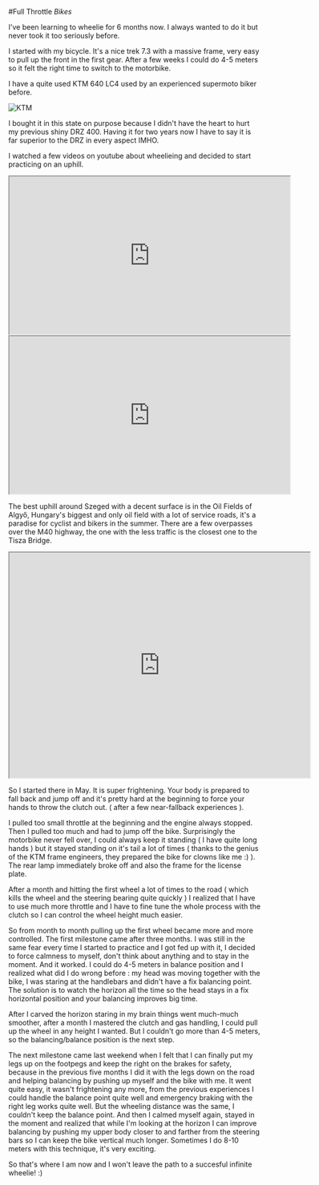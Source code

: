 #Full Throttle
_Bikes_

I've been learning to wheelie for 6 months now. I always wanted to do it but never took it too seriously before.

I started with my bicycle. It's a nice trek 7.3 with a massive frame, very easy to pull up the front in the first gear. After a few weeks I could do 4-5 meters so it felt the right time to switch to the motorbike.

I have a quite used KTM 640 LC4 used by an experienced supermoto biker before.

![KTM](/images/20161004_full_throttle_0.jpg)

I bought it in this state on purpose because I didn't have the heart to hurt my previous shiny DRZ 400. Having it for two years now I have to say it is far superior to the DRZ in every aspect IMHO.

I watched a few videos on youtube about wheelieing and decided to start practicing on an uphill.

<p align="center">
<iframe width="560" height="315" src="https://www.youtube.com/embed/i3ob0kEKk-4" allow="fullscreen"></iframe>

<iframe width="560" height="315" src="https://www.youtube.com/embed/aGBIt0GByfY" allow="fullscreen"></iframe>
</p>

The best uphill around Szeged with a decent surface is in the Oil Fields of Algyő, Hungary's biggest and only oil field with a lot of service roads, it's a paradise for cyclist and bikers in the summer. There are a few overpasses over the M40 highway, the one with the less traffic is the closest one to the Tisza Bridge.

<p align="center">
<iframe align="center" src="https://www.google.com/maps/embed?pb=!1m18!1m12!1m3!1d2929.1443974017398!2d20.226096115700305!3d46.29311727911938!2m3!1f0!2f0!3f0!3m2!1i1024!2i768!4f13.1!3m3!1m2!1s0x474462577474150f%3A0x47c379b926816cde!2sSzeged%2C+M43%2C+6753!5e1!3m2!1shu!2shu!4v1475586470021" width="600" height="450" allow="fullscreen"></iframe>
</p>

So I started there in May. It is super frightening. Your body is prepared to fall back and jump off and it's pretty hard at the beginning to force your hands to throw the clutch out. ( after a few near-fallback experiences ).

I pulled too small throttle at the beginning and the engine always stopped. Then I pulled too much and had to jump off the bike. Surprisingly the motorbike never fell over, I could always keep it standing ( I have quite long hands ) but it stayed standing on it's tail a lot of times ( thanks to the genius of the KTM frame engineers, they prepared the bike for clowns like me :) ). The rear lamp immediately broke off and also the frame for the license plate.

After a month and hitting the first wheel a lot of times to the road ( which kills the wheel and the steering bearing quite quickly ) I realized that I have to use much more throttle and I have to fine tune the whole process with the clutch so I can control the wheel height much easier.

So from month to month pulling up the first wheel became more and more controlled. The first milestone came after three months. I was still in the same fear every time I started to practice and I got fed up with it, I decided to force calmness to myself, don't think about anything and to stay in the moment. And it worked. I could do 4-5 meters in balance position and I realized what did I do wrong before : my head was moving together with the bike, I was staring at the handlebars and didn't have a fix balancing point. The solution is to watch the horizon all the time so the head stays in a fix horizontal position and your balancing improves big time.

After I carved the horizon staring in my brain things went much-much smoother, after a month I mastered the clutch and gas handling, I could pull up the wheel in any height I wanted. But I couldn't go more than 4-5 meters, so the balancing/balance position is the next step.

The next milestone came last weekend when I felt that I can finally put my legs up on the footpegs and keep the right on the brakes for safety, because in the previous five months I did it with the legs down on the road and helping balancing by pushing up myself and the bike with me. It went quite easy, it wasn't frightening any more, from the previous experiences I could handle the balance point quite well and emergency braking with the right leg works quite well. But the wheeling distance was the same, I couldn't keep the balance point. And then I calmed myself again, stayed in the moment and realized that while I'm looking at the horizon I can improve balancing by pushing my upper body closer to and farther from the steering bars so I can keep the bike vertical much longer. Sometimes I do 8-10 meters with this technique, it's very exciting.

So that's where I am now and I won't leave the path to a succesful infinite wheelie! :)